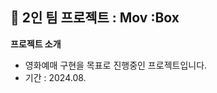 ## 🍺 2인 팀 프로젝트 : Mov :Box
**프로젝트 소개**
  <ul>
    <li>영화예매 구현을 목표로 진행중인 프로젝트입니다.</li>
    <li> 기간 : 2024.08.</li>
  </ul>
  
